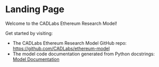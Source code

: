 # Landing Page

Welcome to the CADLabs Ethereum Research Model!

Get started by visiting:
* The CADLabs Ethereum Research Model GitHub repo: https://github.com/CADLabs/ethereum-model
* The model code documentation generated from Python docstrings: <a href="model/index.html">Model Documentation</a>

